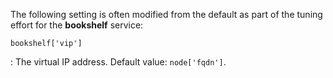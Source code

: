 The following setting is often modified from the default as part of the
tuning effort for the **bookshelf** service:

`bookshelf['vip']`

:   The virtual IP address. Default value: `node['fqdn']`.